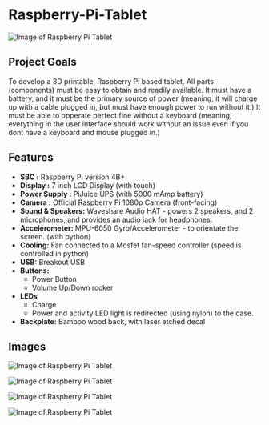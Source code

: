 # Raspberry-Pi-Tablet

![Image of Raspberry Pi Tablet](https://github.com/InnovateAsterisk/Raspberry-Pi-Tablet/blob/master/V2/Pictures/IMG_3692_web.jpg)

## Project Goals
To develop a 3D printable, Raspberry Pi based tablet. All parts (components) must be easy to obtain and readily available. It must have a battery, and it must be the primary source of power (meaning, it will charge up with a cable plugged in, but must have enough power to run without it.) It must be able to opperate perfect fine without a keyboard (meaning, everything in the user interface should work without an issue even if you dont have a keyboard and mouse plugged in.)

## Features
- **SBC :** Raspberry Pi version 4B+
- **Display :** 7 inch LCD Display (with touch)
- **Power Supply :** PiJuice UPS (with 5000 mAmp battery)
- **Camera :** Official Raspberry Pi 1080p Camera (front-facing)
- **Sound & Speakers:** Waveshare Audio HAT - powers 2 speakers, and 2 microphones, and provides an audio jack for headphones.
- **Accelerometer:** MPU-6050 Gyro/Accelerometer - to orientate the screen. (with python)
- **Cooling:** Fan connected to a Mosfet fan-speed controller (speed is controlled in python)
- **USB:** Breakout USB
- **Buttons:**
  - Power Button
  - Volume Up/Down rocker
- **LEDs**
  - Charge
  - Power and activity LED light is redirected (using nylon) to the case.
- **Backplate:** Bamboo wood back, with laser etched decal

## Images
![Image of Raspberry Pi Tablet](https://github.com/InnovateAsterisk/Raspberry-Pi-Tablet/blob/master/V2/Pictures/IMG_3691_web.jpg)

![Image of Raspberry Pi Tablet](https://github.com/InnovateAsterisk/Raspberry-Pi-Tablet/blob/master/V2/Pictures/IMG_3692_web.jpg)

![Image of Raspberry Pi Tablet](https://github.com/InnovateAsterisk/Raspberry-Pi-Tablet/blob/master/V2/Pictures/Render_1_web.jpg)

![Image of Raspberry Pi Tablet](https://github.com/InnovateAsterisk/Raspberry-Pi-Tablet/blob/master/V2/Pictures/Render_2_web.jpg)